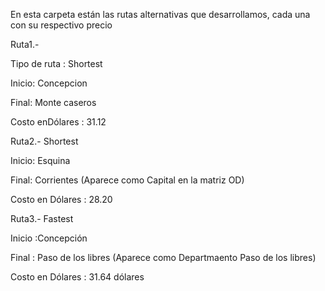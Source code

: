 En esta carpeta están las rutas alternativas que desarrollamos, cada una con su respectivo precio


Ruta1.-

Tipo de ruta : Shortest

Inicio: Concepcion

Final: Monte caseros

Costo enDólares : 31.12

Ruta2.- Shortest

Inicio: Esquina

Final: Corrientes (Aparece como Capital en la matriz OD)

Costo en Dólares : 28.20


Ruta3.- Fastest


Inicio :Concepción

Final : Paso de los libres (Aparece como Departmaento Paso de los libres)

Costo en Dólares : 31.64 dólares
